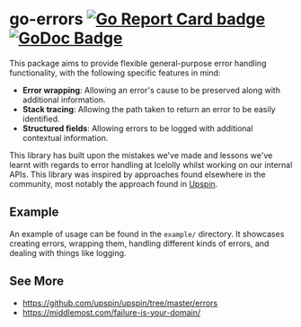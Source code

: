 # go-errors [![Go Report Card badge]][Go Report Card] [![GoDoc Badge]][GoDoc]

This package aims to provide flexible general-purpose error handling functionality, with the 
following specific features in mind:

* **Error wrapping**: Allowing an error's cause to be preserved along with additional information.
* **Stack tracing**: Allowing the path taken to return an error to be easily identified.
* **Structured fields**: Allowing errors to be logged with additional contextual information.

This library has built upon the mistakes we've made and lessons we've learnt with regards to error
handling at Icelolly whilst working on our internal APIs. This library was inspired by approaches 
found elsewhere in the community, most notably the approach found in [Upspin][1].

## Example

An example of usage can be found in the `example/` directory. It showcases creating errors, wrapping
them, handling different kinds of errors, and dealing with things like logging.

## See More

* https://github.com/upspin/upspin/tree/master/errors
* https://middlemost.com/failure-is-your-domain/


[1]: https://github.com/upspin/upspin/blob/master/errors/errors.go#L23

[GoDoc]: https://godoc.org/github.com/icelolly/go-errors
[GoDoc Badge]: https://godoc.org/github.com/icelolly/go-errors?status.svg

[Go Report Card]: https://goreportcard.com/report/github.com/icelolly/go-errors
[Go Report Card Badge]: https://goreportcard.com/badge/github.com/icelolly/go-errors
